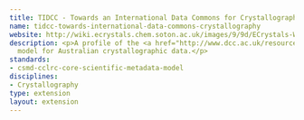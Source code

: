 ```yaml
---
title: TIDCC - Towards an International Data Commons for Crystallography
name: tidcc-towards-international-data-commons-crystallography
website: http://wiki.ecrystals.chem.soton.ac.uk/images/9/9d/ECrystals-WP4-PM-Final.pdf
description: <p>A profile of the <a href="http://www.dcc.ac.uk/resources/metadata-standards/csmd-cclrc-core-scientific-metadata-model">CSMD</a>
  model for Australian crystallographic data.</p>
standards:
- csmd-cclrc-core-scientific-metadata-model
disciplines:
- Crystallography
type: extension
layout: extension
---
```


